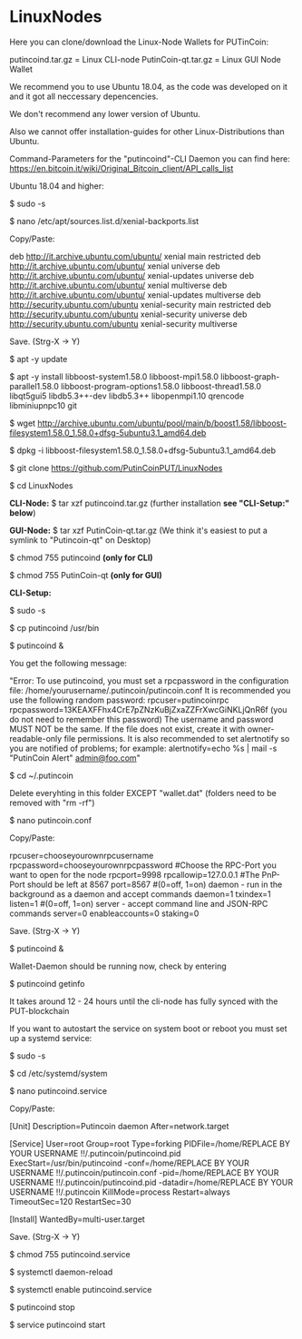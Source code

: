 # LinuxNodes

Here you can clone/download the Linux-Node Wallets for PUTinCoin:

putincoind.tar.gz = Linux CLI-node
PutinCoin-qt.tar.gz = Linux GUI Node Wallet

We recommend you to use Ubuntu 18.04, as the code was developed on it and it got all neccessary depencencies.

We don't recommend any lower version of Ubuntu. 

Also we cannot offer installation-guides for other Linux-Distributions than Ubuntu.

Command-Parameters for the "putincoind"-CLI Daemon you can find here: https://en.bitcoin.it/wiki/Original_Bitcoin_client/API_calls_list


Ubuntu 18.04 and higher:

$ sudo -s

$ nano /etc/apt/sources.list.d/xenial-backports.list

Copy/Paste:

deb http://it.archive.ubuntu.com/ubuntu/ xenial main restricted
deb http://it.archive.ubuntu.com/ubuntu/ xenial universe
deb http://it.archive.ubuntu.com/ubuntu/ xenial-updates universe
deb http://it.archive.ubuntu.com/ubuntu/ xenial multiverse
deb http://it.archive.ubuntu.com/ubuntu/ xenial-updates multiverse
deb http://security.ubuntu.com/ubuntu xenial-security main restricted
deb http://security.ubuntu.com/ubuntu xenial-security universe
deb http://security.ubuntu.com/ubuntu xenial-security multiverse

Save. (Strg-X -> Y)

$ apt -y update

$ apt -y install libboost-system1.58.0 libboost-mpi1.58.0 libboost-graph-parallel1.58.0 libboost-program-options1.58.0 libboost-thread1.58.0 libqt5gui5 libdb5.3++-dev libdb5.3++ libopenmpi1.10 qrencode libminiupnpc10 git

$ wget http://archive.ubuntu.com/ubuntu/pool/main/b/boost1.58/libboost-filesystem1.58.0_1.58.0+dfsg-5ubuntu3.1_amd64.deb

$ dpkg -i libboost-filesystem1.58.0_1.58.0+dfsg-5ubuntu3.1_amd64.deb

$ git clone https://github.com/PutinCoinPUT/LinuxNodes

$ cd LinuxNodes

<strong>CLI-Node:</strong> $ tar xzf putincoind.tar.gz (further installation <strong>see "CLI-Setup:" below</strong>)

<strong>GUI-Node:</strong> $ tar xzf PutinCoin-qt.tar.gz (We think it's easiest to put a symlink to "Putincoin-qt" on Desktop)

$ chmod 755 putincoind <strong>(only for CLI)</strong>

$ chmod 755 PutinCoin-qt <strong>(only for GUI)</strong>




<strong>CLI-Setup:</strong>

$ sudo -s

$ cp putincoind /usr/bin

$ putincoind &

You get the following message:

"Error: To use putincoind, you must set a rpcpassword in the configuration file:
 /home/yourusername/.putincoin/putincoin.conf
It is recommended you use the following random password:
rpcuser=putincoinrpc
rpcpassword=13KEAXFFhx4CrE7pZNzKuBjZxaZZFrXwcGiNKLjQnR6f
(you do not need to remember this password)
The username and password MUST NOT be the same.
If the file does not exist, create it with owner-readable-only file permissions.
It is also recommended to set alertnotify so you are notified of problems;
for example: alertnotify=echo %s | mail -s "PutinCoin Alert" admin@foo.com"

$ cd ~/.putincoin

Delete everyhting in this folder EXCEPT "wallet.dat"  (folders need to be removed with "rm -rf")

$ nano putincoin.conf

Copy/Paste:

rpcuser=chooseyourownrpcusername
rpcpassword=chooseyourownrpcpassword
#Choose the RPC-Port you want to open for the node
rpcport=9998
rpcallowip=127.0.0.1
#The PnP-Port should be left at 8567
port=8567
#(0=off, 1=on) daemon - run in the background as a daemon and accept commands
daemon=1
txindex=1
listen=1
#(0=off, 1=on) server - accept command line and JSON-RPC commands
server=0
enableaccounts=0
staking=0

Save. (Strg-X -> Y)

$ putincoind &

Wallet-Daemon should be running now, check by entering

$ putincoind getinfo

It takes around 12 - 24 hours until the cli-node has fully synced with the PUT-blockchain


If you want to autostart the service on system boot or reboot you must set up a systemd service:

$ sudo -s

$ cd /etc/systemd/system

$ nano putincoind.service

Copy/Paste:

[Unit]
Description=Putincoin daemon
After=network.target

[Service]
User=root
Group=root
Type=forking
PIDFile=/home/REPLACE BY YOUR USERNAME !!/.putincoin/putincoind.pid
ExecStart=/usr/bin/putincoind -conf=/home/REPLACE BY YOUR USERNAME !!/.putincoin/putincoin.conf -pid=/home/REPLACE BY YOUR USERNAME !!/.putincoin/putincoind.pid -datadir=/home/REPLACE BY YOUR USERNAME !!/.putincoin
KillMode=process
Restart=always
TimeoutSec=120
RestartSec=30

[Install]
WantedBy=multi-user.target

Save. (Strg-X -> Y)

$ chmod 755 putincoind.service

$ systemctl daemon-reload

$ systemctl enable putincoind.service

$ putincoind stop

$ service putincoind start
